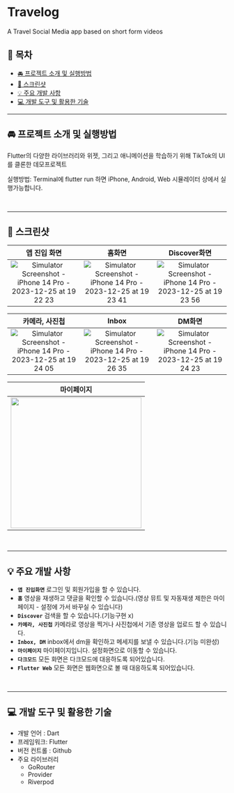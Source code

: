 # Travelog
A Travel Social Media app based on short form videos

## 📖 목차
- [🚘 프로젝트 소개 및 실행방법](#-프로젝트-소개-및-실행방법)
- [📱 스크린샷](#-스크린샷)
- [💡 주요 개발 사항](#-주요-개발-사항)
- [💻 개발 도구 및 활용한 기술](#-개발-도구-및-활용한-기술)

---

## 🚘 프로젝트 소개 및 실행방법
Flutter의 다양한 라이브러리와 위젯, 그리고 애니메이션을 학습하기 위해 TikTok의 UI를 클론한 데모프로젝트

실행방법: Terminal에 flutter run 하면 iPhone, Android, Web 시뮬레이터 상에서 실행가능합니다.

<br />

---
## 📱 스크린샷
|앱 진입 화면|홈화면|Discover화면|
|:----:|:----:|:----:|
|![Simulator Screenshot - iPhone 14 Pro - 2023-12-25 at 19 22 23](https://github.com/Achoo-kr/Travlog/assets/64416520/10874b6f-0020-4936-8505-2a5a73dc6f9e)|![Simulator Screenshot - iPhone 14 Pro - 2023-12-25 at 19 23 41](https://github.com/Achoo-kr/Travlog/assets/64416520/089ff0ed-738c-4a40-8dd3-dc9ce2c7f3fe)|![Simulator Screenshot - iPhone 14 Pro - 2023-12-25 at 19 23 56](https://github.com/Achoo-kr/Travlog/assets/64416520/2b791159-24b1-48b2-9390-9a4ce7aa1316)

|카메라, 사진첩|Inbox|DM화면|
|:----:|:----:|:----:|
|![Simulator Screenshot - iPhone 14 Pro - 2023-12-25 at 19 24 05](https://github.com/Achoo-kr/Travlog/assets/64416520/6da843bb-7b96-4043-a953-469a53e07586)|![Simulator Screenshot - iPhone 14 Pro - 2023-12-25 at 19 26 35](https://github.com/Achoo-kr/Travlog/assets/64416520/767b6870-c07d-4b39-ae34-53e3faff912b)|![Simulator Screenshot - iPhone 14 Pro - 2023-12-25 at 19 24 23](https://github.com/Achoo-kr/Travlog/assets/64416520/b382f537-5950-47a1-bfb8-4138a3905572)|

|마이페이지|
|:--------:|
|<img src = "https://github.com/Achoo-kr/Travlog/assets/64416520/5b6b4410-6a35-40cc-bb16-cb717c354949" width = 300>|

<br />

---
## 💡 주요 개발 사항
- **`앱 진입화면`** 로그인 및 회원가입을 할 수 있습니다.
- **`홈`** 영상을 재생하고 댓글을 확인할 수 있습니다.(영상 뮤트 및 자동재생 제한은 마이페이지 - 설정에 가서 바꾸실 수 있습니다)
- **`Discover`** 검색을 할 수 있습니다.(기능구현 x)
- **`카메라, 사진첩`** 카메라로 영상을 찍거나 사진첩에서 기존 영상을 업로드 할 수 있습니다.
- **`Inbox, DM`** inbox에서 dm을 확인하고 메세지를 보낼 수 있습니다.(기능 미완성)
- **`마이페이지`** 마이페이지입니다. 설정화면으로 이동할 수 있습니다.
- **`다크모드`** 모든 화면은 다크모드에 대응하도록 되어있습니다.
- **`Flutter Web`** 모든 화면은 웹화면으로 볼 때 대응하도록 되어있습니다.
  
<br />

---
## 💻 개발 도구 및 활용한 기술
- 개발 언어 : Dart
- 프레임워크: Flutter
- 버전 컨트롤 : Github
- 주요 라이브러리
    - GoRouter
    - Provider
    - Riverpod


